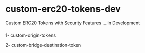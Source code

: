 # custom-erc20-tokens-dev
Custom ERC20 Tokens with Security Features ....in Development

### 
1- custom-origin-tokens

2- custom-bridge-destination-token



